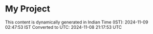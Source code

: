 # My Project

This content is dynamically generated in Indian Time (IST): 2024-11-09 02:47:53 IST
Converted to UTC: 2024-11-08 21:17:53 UTC
